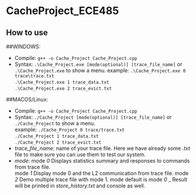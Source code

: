 # CacheProject_ECE485
## How to use
##WINDOWS:
- Compile: `g++ -o Cache_Project Cache_Project.cpp`
- Syntax: `.\Cache_Project.exe [mode(optional)] [trace_file_name]` or 
           `.\Cache_Project.exe` to show a menu. 
   example: `.\Cache_Project.exe 0 trace\trace.txt`  
   `.\Cache_Project.exe 1 trace_data.txt`  
   `.\Cache_Project.exe 2 trace_evict.txt`
  
##MACOS/Linux:
- Compile: `g++ -o Cache_Project Cache_Project.cpp`
- Syntax: `./Cache_Project [mode(optional)] [trace_file_name]` or
           `./Cache_Project` to show a menu.    
   example: `./Cache_Project 0 trace/trace.txt`  
   `./Cache_Project 1 trace_data.txt`  
   `./Cache_Project 2 trace_evict.txt`
- _trace_file_name_: name of your trace file. Here we have already some _.txt_ file to make sure you can use them to test our system.
- _mode_: mode _0_  Displays statistics summary and responses to commands from trace file.  
          mode _1_ Display mode 0 and the L2 communication from trace file.
          mode _2_ Demo multiple trace file with mode 1.
   mode default is mode _0_
_ Result will be printed in _store_history.txt_ and console as well.
